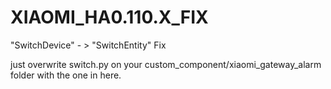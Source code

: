 # XIAOMI_HA0.110.X_FIX
 "SwitchDevice" - > "SwitchEntity" Fix


just overwrite switch.py on your custom_component/xiaomi_gateway_alarm folder with the one in here.
